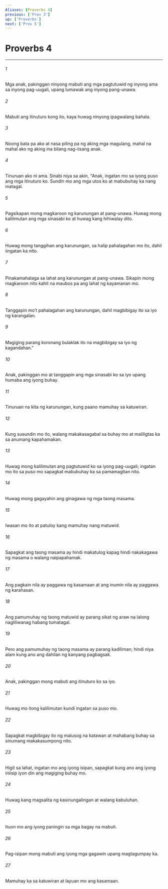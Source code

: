 ```yaml
---
Aliases: [Proverbs 4]
previous: ['Prov 3']
up: ['Proverbs']
next: ['Prov 5']
---
```

# Proverbs 4

***

###### 1
Mga anak, pakinggan ninyong mabuti ang mga pagtutuwid ng inyong ama sa inyong pag-uugali, upang lumawak ang inyong pang-unawa. 

###### 2
Mabuti ang itinuturo kong ito, kaya huwag ninyong ipagwalang bahala. 

###### 3
Noong bata pa ako at nasa piling pa ng aking mga magulang, mahal na mahal ako ng aking ina bilang nag-iisang anak. 

###### 4
Tinuruan ako ni ama. Sinabi niya sa akin, "Anak, ingatan mo sa iyong puso ang mga itinuturo ko. Sundin mo ang mga utos ko at mabubuhay ka nang matagal. 

###### 5
Pagsikapan mong magkaroon ng karunungan at pang-unawa. Huwag mong kalilimutan ang mga sinasabi ko at huwag kang hihiwalay dito. 

###### 6
Huwag mong tanggihan ang karunungan, sa halip pahalagahan mo ito, dahil iingatan ka nito. 

###### 7
Pinakamahalaga sa lahat ang karunungan at pang-unawa. Sikapin mong magkaroon nito kahit na maubos pa ang lahat ng kayamanan mo. 

###### 8
Tanggapin moʼt pahalagahan ang karunungan, dahil magbibigay ito sa iyo ng karangalan. 

###### 9
Magiging parang koronang bulaklak ito na magbibigay sa iyo ng kagandahan." 

###### 10
Anak, pakinggan mo at tanggapin ang mga sinasabi ko sa iyo upang humaba ang iyong buhay. 

###### 11
Tinuruan na kita ng karunungan, kung paano mamuhay sa katuwiran. 

###### 12
Kung susundin mo ito, walang makakasagabal sa buhay mo at maliligtas ka sa anumang kapahamakan. 

###### 13
Huwag mong kalilimutan ang pagtutuwid ko sa iyong pag-uugali; ingatan mo ito sa puso mo sapagkat mabubuhay ka sa pamamagitan nito. 

###### 14
Huwag mong gagayahin ang ginagawa ng mga taong masama. 

###### 15
Iwasan mo ito at patuloy kang mamuhay nang matuwid. 

###### 16
Sapagkat ang taong masama ay hindi makatulog kapag hindi nakakagawa ng masama o walang naipapahamak. 

###### 17
Ang pagkain nila ay paggawa ng kasamaan at ang inumin nila ay paggawa ng karahasan. 

###### 18
Ang pamumuhay ng taong matuwid ay parang sikat ng araw na lalong nagliliwanag habang tumatagal. 

###### 19
Pero ang pamumuhay ng taong masama ay parang kadiliman; hindi niya alam kung ano ang dahilan ng kanyang pagbagsak. 

###### 20
Anak, pakinggan mong mabuti ang itinuturo ko sa iyo. 

###### 21
Huwag mo itong kalilimutan kundi ingatan sa puso mo. 

###### 22
Sapagkat magbibigay ito ng malusog na katawan at mahabang buhay sa sinumang makakasumpong nito. 

###### 23
Higit sa lahat, ingatan mo ang iyong isipan, sapagkat kung ano ang iyong iniisip iyon din ang magiging buhay mo. 

###### 24
Huwag kang magsalita ng kasinungalingan at walang kabuluhan. 

###### 25
Ituon mo ang iyong paningin sa mga bagay na mabuti. 

###### 26
Pag-isipan mong mabuti ang iyong mga gagawin upang magtagumpay ka. 

###### 27
Mamuhay ka sa katuwiran at layuan mo ang kasamaan.
